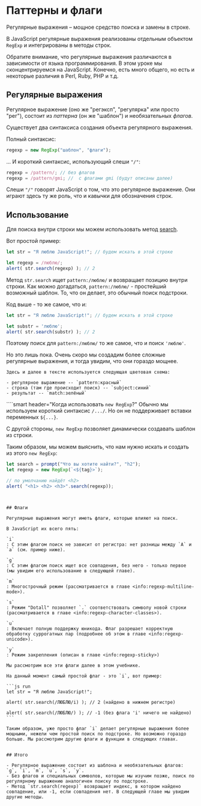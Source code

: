 # Паттерны и флаги

Регулярные выражения – мощное средство поиска и замены в строке.

В JavaScript регулярные выражения реализованы отдельным объектом `RegExp` и интегрированы в методы строк.

Обратите внимание, что регулярные выражения различаются в зависимости от языка программирования. В этом уроке мы сконцентрируемся на JavaScript. Конечно, есть много общего, но есть и некоторые различия в Perl, Ruby, PHP и т.д.

## Регулярные выражения

Регулярное выражение (оно же "регэксп", "регулярка" или просто "рег"), состоит из *паттерна* (он же "шаблон") и необязательных *флагов*.

Существует два синтаксиса создания объекта регулярного выражения.

Полный синтаксис:

```js
regexp = new RegExp("шаблон", "флаги");
```

... И короткий синтаксис, использующий слеши `"/"`:

```js
regexp = /pattern/; // без флагов
regexp = /pattern/gmi; //  с флагами gmi (будут описаны далее)
```

Слеши `"/"` говорят JavaScript о том, что это регулярное выражение. Они играют здесь ту же роль, что и кавычки для обозначения строк.

## Использование

Для поиска внутри строки мы можем использовать метод [search](mdn:js/String/search).

Вот простой пример:

```js run
let str = "Я люблю JavaScript!"; // будем искать в этой строке

let regexp = /люблю/;
alert( str.search(regexp) ); // 2
```

Метод `str.search` ищет `pattern:/люблю/` и возвращает позицию внутри строки. Как можно догадаться, `pattern:/люблю/` - простейший возможный шаблон. То, что он делает, это обычный поиск подстроки.

Код выше - то же самое, что и:

```js run
let str = "Я люблю JavaScript!"; // будем искать в этой строке

let substr = 'люблю';
alert( str.search(substr) ); // 2
```

Поэтому поиск для `pattern:/люблю/` то же самое, что и поиск `'люблю'`.

Но это лишь пока. Очень скоро мы создадим более сложные регулярные выражения, и тогда увидим, что они гораздо мощнее.

```smart header="Цветовые обозначения"
Здесь и далее в тексте используется следующая цветовая схема:

- регулярное выражение -- `pattern:красный`
- строка (там где происходит поиск) -- `subject:синий`
- результат -- `match:зелёный`
```


````smart header="Когда использовать `new RegExp`?"
Обычно мы используем короткий синтаксис `/.../`. Но он не поддерживает вставки переменных `${...}`.

С другой стороны, `new RegExp` позволяет динамически создавать шаблон из строки.

Таким образом, мы можем выяснить, что нам нужно искать и создать из этого `new RegExp`:

```js run
let search = prompt("Что вы хотите найти?", "h2");
let regexp = new RegExp(`<${tag}>`);

// по умолчанию найдёт <h2>
alert( "<h1> <h2> <h3>".search(regexp));
```
````


## Флаги

Регулярные выражения могут иметь флаги, которые влияют на поиск.

В JavaScript их всего пять:

`i`
: С этим флагом поиск не зависит от регистра: нет разницы между `A` и `a` (см. пример ниже).

`g`
: С этим флагом поиск ищет все совпадения, без него - только первое (мы увидим его использование в следующей главе).

`m`
: Многострочный режим (рассматривается в главе <info:regexp-multiline-mode>).

`s`
: Режим "Dotall" позволяет `.` соответствовать символу новой строки (рассматривается в главе <info:regexp-character-classes>).

`u`
: Включает полную поддержку юникода. Флаг разрешает корректную обработку суррогатных пар (подробнее об этом в главе <info:regexp-unicode>).

`y`
: Режим закрепления (описан в главе <info:regexp-sticky>)

Мы рассмотрим все эти флаги далее в этом учебнике.

На данный момент самый простой флаг - это `i`, вот пример:

```js run
let str = "Я люблю JavaScript!";

alert( str.search(/ЛЮБЛЮ/i) ); // 2 (найдено в нижнем регистре)

alert( str.search(/ЛЮБЛЮ/) ); // -1 (без флага 'i' ничего не найдено)
```

Таким образом, уже просто флаг `i` делает регулярные выражения более мощными, нежели чем простой поиск по подстроке. Но возможно гораздо больше. Мы рассмотрим другие флаги и функции в следующих главах.


## Итого

- Регулярное выражение состоит из шаблона и необязательных флагов: `g`, `i`, `m`, `u`, `s`, `y`.
- Без флагов и специальных символов, которые мы изучим позже, поиск по регулярному выражению аналогичен поиску по подстроке.
- Метод `str.search(regexp)` возвращает индекс, в котором найдено совпадение, или -1, если совпадения нет. В следующей главе мы увидим другие методы.
